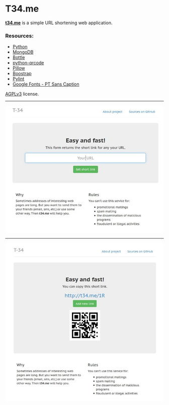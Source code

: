 T34.me
======

**[t34.me](http://t34.me/)** is a simple URL shortening web application.

### Resources:

* [Python](http://python.org/)
* [MongoDB](http://www.mongodb.org/)
* [Bottle](http://bottlepy.org/)
* [python-qrcode](https://github.com/lincolnloop/python-qrcode)
* [Pillow](http://python-pillow.github.io/)
* [Boostrap](http://getbootstrap.com/)
* [Pylint](http://www.pylint.org/)
* [Google Fonts - PT Sans Caption](http://www.google.com/fonts/#ChoosePlace:select/Collection:PT+Sans+Caption)

[AGPLv3](http://www.gnu.org/licenses/agpl.html) license.

---
<img src="./media/img/first_screen.jpg">

---
<img src="./media/img/last_screen.jpg">
